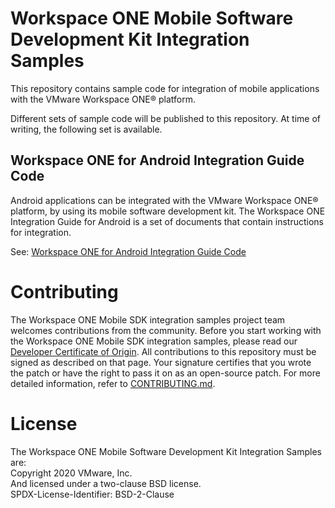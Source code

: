 # Workspace ONE Mobile Software Development Kit Integration Samples
This repository contains sample code for integration of mobile applications with
the VMware Workspace ONE® platform.

Different sets of sample code will be published to this repository. At time of
writing, the following set is available.

## Workspace ONE for Android Integration Guide Code
Android applications can be integrated with the VMware Workspace ONE® platform,
by using its mobile software development kit. The Workspace ONE Integration
Guide for Android is a set of documents that contain instructions for
integration.

See:
[Workspace ONE for Android Integration Guide Code](IntegrationGuideForAndroid)

# Contributing
The Workspace ONE Mobile SDK integration samples project team welcomes
contributions from the community. Before you start working with the Workspace
ONE Mobile SDK integration samples, please read our
[Developer Certificate of Origin](https://cla.vmware.com/dco). All contributions
to this repository must be signed as described on that page. Your signature
certifies that you wrote the patch or have the right to pass it on as an
open-source patch. For more detailed information, refer to
[CONTRIBUTING.md](CONTRIBUTING.md).

# License
The Workspace ONE Mobile Software Development Kit Integration Samples are:  
Copyright 2020 VMware, Inc.  
And licensed under a two-clause BSD license.  
SPDX-License-Identifier: BSD-2-Clause
